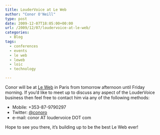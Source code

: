 ```yaml
---
title: LouderVoice at Le Web
author: "Conor O'Neill"
type: post
date: 2009-12-07T18:05:00+00:00
url: /2009/12/07/loudervoice-at-le-web/
categories:
  - Blog
tags:
  - conferences
  - events
  - le web
  - leweb
  - loic
  - technology

---
```

Conor will be at [Le Web][1] in Paris from tomorrow afternoon until Friday morning. If you&#8217;d like to meet up to discuss any aspect of the LouderVoice business then feel free to contact him via any of the following methods:

  * Mobile: +353-87-9790297
  * Twitter: [@conoro][2]
  * e-mail: conor AT loudervoice DOT com

Hope to see you there, it&#8217;s building up to be the best Le Web ever!

 [1]: http://www.leweb.net/
 [2]: http://twitter.com/conoro